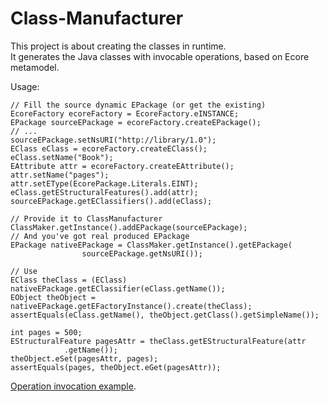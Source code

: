 Class-Manufacturer
============

This project is about creating the classes in runtime.  
It generates the Java classes with invocable operations, based on Ecore metamodel.


Usage:  

    // Fill the source dynamic EPackage (or get the existing)
    EcoreFactory ecoreFactory = EcoreFactory.eINSTANCE;
    EPackage sourceEPackage = ecoreFactory.createEPackage();
    // ... 
    sourceEPackage.setNsURI("http://library/1.0");
    EClass eClass = ecoreFactory.createEClass();
    eClass.setName("Book");
    EAttribute attr = ecoreFactory.createEAttribute();
    attr.setName("pages");
    attr.setEType(EcorePackage.Literals.EINT);
    eClass.getEStructuralFeatures().add(attr);
    sourceEPackage.getEClassifiers().add(eClass);
    
    // Provide it to ClassManufacturer
    ClassMaker.getInstance().addEPackage(sourceEPackage);
    // And you've got real produced EPackage
    EPackage nativeEPackage = ClassMaker.getInstance().getEPackage(
    	            sourceEPackage.getNsURI());

    // Use
    EClass theClass = (EClass) nativeEPackage.getEClassifier(eClass.getName());
    EObject theObject = nativeEPackage.getEFactoryInstance().create(theClass);
    assertEquals(eClass.getName(), theObject.getClass().getSimpleName());

    int pages = 500;
    EStructuralFeature pagesAttr = theClass.getEStructuralFeature(attr
                .getName());
    theObject.eSet(pagesAttr, pages);
    assertEquals(pages, theObject.eGet(pagesAttr));  
  
[Operation invocation example](/kirillzotkin/Class-Manufacturer/blob/master/org.k.classmaker.test/src/org/k/classmaker/test/ClassManufacturerTests.java).


